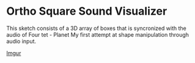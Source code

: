 # Ortho Square Sound Visualizer

This sketch consists of a 3D array of boxes that is syncronized with the audio of Four tet - Planet
My first attempt at shape manipulation through audio input.

[Imgur](https://i.imgur.com/ED72pF9.png)
